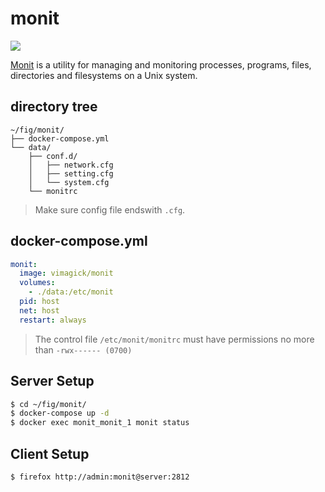 monit
=====

![](https://badge.imagelayers.io/vimagick/monit:latest.svg)

[Monit][1] is a utility for managing and monitoring processes, programs, files,
directories and filesystems on a Unix system.

## directory tree

```
~/fig/monit/
├── docker-compose.yml
└── data/
    ├── conf.d/
    │   ├── network.cfg
    │   ├── setting.cfg
    │   └── system.cfg
    └── monitrc
```

> Make sure config file endswith `.cfg`.

## docker-compose.yml

```yaml
monit:
  image: vimagick/monit
  volumes:
    - ./data:/etc/monit
  pid: host
  net: host
  restart: always
```

> The control file `/etc/monit/monitrc` must have permissions no more than
> `-rwx------ (0700)`

## Server Setup

```bash
$ cd ~/fig/monit/
$ docker-compose up -d
$ docker exec monit_monit_1 monit status
```

## Client Setup

```bash
$ firefox http://admin:monit@server:2812
```

[1]: https://www.mmonit.com/monit/documentation/monit.html
